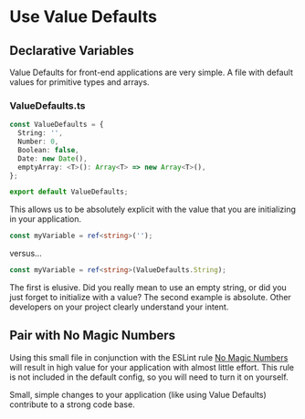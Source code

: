 # Use Value Defaults

## Declarative Variables

Value Defaults for front-end applications are very simple. A file with default values for primitive types and arrays.

### ValueDefaults.ts

```typescript
const ValueDefaults = {
  String: '',
  Number: 0,
  Boolean: false,
  Date: new Date(),
  emptyArray: <T>(): Array<T> => new Array<T>(),
};

export default ValueDefaults;
```

This allows us to be absolutely explicit with the value that you are initializing in your application.

```typescript
const myVariable = ref<string>('');
```

versus...

```typescript
const myVariable = ref<string>(ValueDefaults.String);
```

The first is elusive. Did you really mean to use an empty string, or did you just forget to initialize with a value? The second example is absolute. Other developers on your project clearly understand your intent.

## Pair with No Magic Numbers

Using this small file in conjunction with the ESLint rule [No Magic Numbers](https://typescript-eslint.io/rules/no-magic-numbers/) will result in high value for your application with almost little effort. This rule is not included in the default config, so you will need to turn it on yourself.

Small, simple changes to your application (like using Value Defaults) contribute to a strong code base.
